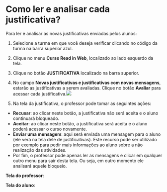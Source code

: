 # Como ler e analisar cada justificativa?

Para ler e analisar as novas justificativas enviadas pelos alunos:

1. Selecione a turma em que você deseja verificar clicando no código da turma na barra superior azul.

2. Clique no menu **Curso Read in Web**, localizado ao lado esquerdo da tela.

3. Clique no botão **JUSTIFICATIVA** localizado na barra superior.

4. No campo **Novas justificativas e justificativas com novas mensagens**, estarão as justificativas a serem avaliadas. Clique no botão **Avaliar** para acessar cada justificativa.![](https://raw.githubusercontent.com/mupi/readinweb-docs/master/images/request.png)

5. Na tela da justificativa, o professor pode tomar as seguintes ações:
  * **Recusar**: ao clicar neste botão, a justificativa não será aceita e o aluno continuará bloqueado.
  * **Aceitar**: ao clicar neste botão, a justificativa será aceita e o aluno poderá acessar o curso novamente.
  * **Enviar uma mensagem**: aqui será enviada uma mensagem para o aluno (ele verá na tela dele de justificativas). Este recurso pode ser utilizado por exemplo para pedir mais informações ao aluno sobre a não realização das atividades.
  * Por fim, o professor pode apenas ler as mensagens e clicar em qualquer outro menu para sair desta tela. Ou seja, em outro momento ele analisará aquele bloqueio.

**Tela do professor**:
[](https://raw.githubusercontent.com/mupi/readinweb-docs/master/images/request-view.png)

**Tela do aluno**:
[](https://raw.githubusercontent.com/mupi/readinweb-docs/master/images/student-request-view.png)




